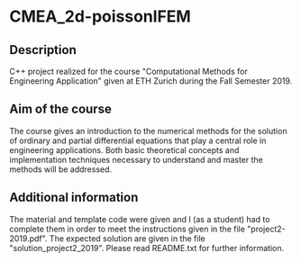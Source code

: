 # CMEA_2d-poissonlFEM
## Description
C++ project realized for the course "Computational Methods for Engineering Application" given at ETH Zurich during the Fall Semester 2019.
## Aim of the course
The course gives an introduction to the numerical methods for the solution of ordinary and partial differential equations that play a central role in engineering applications. Both basic theoretical concepts and implementation techniques necessary to understand and master the methods will be addressed.
## Additional information
The material and template code were given and I (as a student) had to complete them in order to meet the instructions given in the file "project2-2019.pdf". The expected solution are given in the file "solution_project2_2019".
Please read README.txt for further information.
